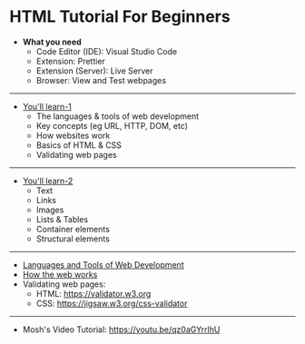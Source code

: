 # HTML Tutorial For Beginners

- **What you need**
  - Code Editor (IDE): Visual Studio Code
  - Extension: Prettier
  - Extension (Server): Live Server
  - Browser: View and Test webpages
---
- [You'll learn-1](learn1)
  - The languages & tools of web development
  - Key concepts (eg URL, HTTP, DOM, etc)
  - How websites work
  - Basics of HTML & CSS
  - Validating web pages
---
- [You'll learn-2](learn2)
  - Text
  - Links
  - Images
  - Lists & Tables
  - Container elements
  - Structural elements
---
- [Languages and Tools of Web Development](doc/languages-and-tools-of-web-development.md)
- [How the web works](doc/how-web-works.md)
- Validating web pages:
  - HTML: https://validator.w3.org
  - CSS: https://jigsaw.w3.org/css-validator
---
- Mosh's Video Tutorial: https://youtu.be/qz0aGYrrlhU